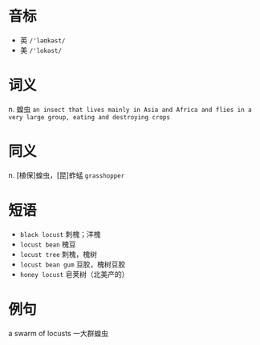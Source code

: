 # 音标

- 英 `/'ləʊkəst/`
- 美 `/'lokəst/`

# 词义

n. 蝗虫
`an insect that lives mainly in Asia and Africa and flies in a very large group, eating and destroying crops`

# 同义

n. [植保]蝗虫，[昆]蚱蜢
`grasshopper`

# 短语

- `black locust` 刺槐；洋槐
- `locust bean` 槐豆
- `locust tree` 刺槐，槐树
- `locust bean gum` 豆胶，槐树豆胶
- `honey locust` 皂荚树（北美产的）

# 例句

a swarm of locusts
一大群蝗虫


